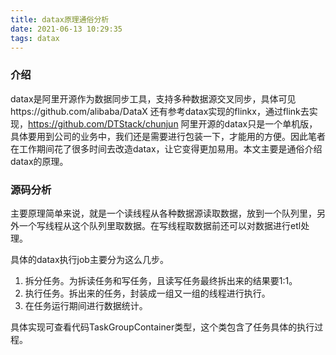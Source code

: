 ```yaml
---
title: datax原理通俗分析
date: 2021-06-13 10:29:35
tags: datax
---
```


### 介绍

datax是阿里开源作为数据同步工具，支持多种数据源交叉同步，具体可见https://github.com/alibaba/DataX 还有参考datax实现的flinkx，通过flink去实现，https://github.com/DTStack/chunjun 阿里开源的datax只是一个单机版，具体要用到公司的业务中，我们还是需要进行包装一下，才能用的方便。因此笔者在工作期间花了很多时间去改造datax，让它变得更加易用。本文主要是通俗介绍datax的原理。

### 源码分析

主要原理简单来说，就是一个读线程从各种数据源读取数据，放到一个队列里，另外一个写线程从这个队列里取数据。在写线程取数据前还可以对数据进行etl处理。

具体的datax执行job主要分为这么几步。
1. 拆分任务。为拆读任务和写任务，且读写任务最终拆出来的结果要1:1。
2. 执行任务。拆出来的任务，封装成一组又一组的线程进行执行。
3. 在任务运行期间进行数据统计。

具体实现可查看代码TaskGroupContainer类型，这个类包含了任务具体的执行过程。
